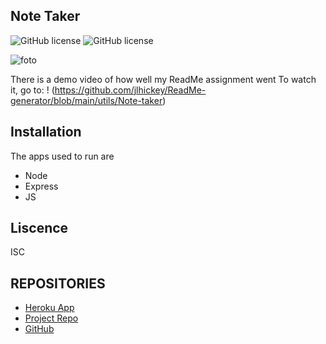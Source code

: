## Note Taker 
![GitHub license](https://img.shields.io/badge/Made%20by-%40jlhickey-orange)
![GitHub license](https://img.shields.io/badge/license-ISC-blue.svg)



![foto](https://github.com/jlhickey/Note-taker)


There is a demo video of how well my ReadMe assignment went To watch it, go to:
! (https://github.com/jlhickey/ReadMe-generator/blob/main/utils/Note-taker)


## Installation
The apps used to run are
* Node
* Express
* JS


## Liscence
ISC
 

## REPOSITORIES
- [Heroku App](https://note-taker-with-express-wk-11.herokuapp.com/)
- [Project Repo](https://github.com/jlhickey/Note-taker)
- [GitHub](https://github.com/jlhickey)

 
